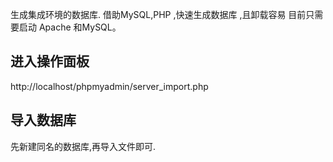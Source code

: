 生成集成环境的数据库.
借助MySQL,PHP ,快速生成数据库
,且卸载容易
目前只需要启动 Apache 和MySQL。

## 进入操作面板
 http://localhost/phpmyadmin/server_import.php
## 导入数据库
先新建同名的数据库,再导入文件即可.
